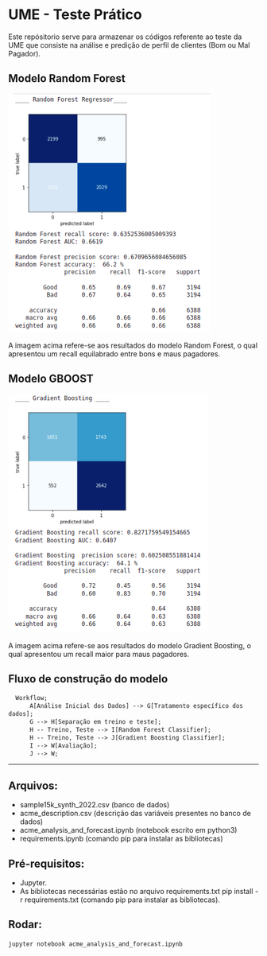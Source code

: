 # UME - Teste Prático

Este repósitorio serve para armazenar os códigos referente ao teste da UME que consiste na análise e predição de perfil de clientes (Bom ou Mal Pagador). 

## Modelo Random Forest

![Random Forest Results](images/rd.png)

A imagem acima refere-se aos resultados do modelo Random Forest, o qual apresentou um recall equilabrado entre bons e maus pagadores.

## Modelo GBOOST

![Gradient Boosting Results](images/gb.png)

A imagem acima refere-se aos resultados do modelo Gradient Boosting, o qual apresentou um recall maior para maus pagadores.

## Fluxo de construção do modelo

```mermaid
  Workflow;
      A[Análise Inicial dos Dados] --> G[Tratamento específico dos dados];
      G --> H[Separação em treino e teste];
      H -- Treino, Teste --> I[Random Forest Classifier];
      H -- Treino, Teste --> J[Gradient Boosting Classifier];
      I --> W[Avaliação];
      J --> W;
```

---

## Arquivos:

- sample15k_synth_2022.csv (banco de dados)
- acme_description.csv (descrição das variáveis presentes no banco de dados) 
- acme_analysis_and_forecast.ipynb (notebook escrito em python3)
- requirements.ipynb (comando pip para instalar as bibliotecas)

## Pré-requisitos:

- Jupyter.
- As bibliotecas necessárias estão no arquivo requirements.txt pip install -r requirements.txt (comando pip para instalar as bibliotecas).

## Rodar:

``` 
jupyter notebook acme_analysis_and_forecast.ipynb 
```

